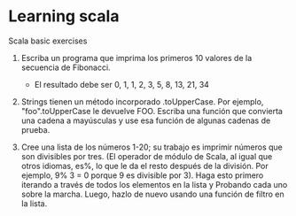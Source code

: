 # Learning scala
Scala basic exercises

1. Escriba un programa que imprima los primeros 10 valores de la secuencia de Fibonacci.
    - El resultado debe ser 0, 1, 1, 2, 3, 5, 8, 13, 21, 34

2. Strings tienen un método incorporado .toUpperCase. Por ejemplo, "foo".toUpperCase le devuelve FOO. Escriba una función que convierta una cadena a mayúsculas y use esa función de algunas cadenas de prueba.

3. Cree una lista de los números 1-20; su trabajo es imprimir números que son divisibles por tres. (El operador de módulo de Scala, al igual que otros idiomas, es%, lo que le da el resto después de la división. Por ejemplo, 9% 3 = 0 porque 9 es divisible por 3). Haga esto primero iterando a través de todos los elementos en la lista y Probando cada uno sobre la marcha. Luego, hazlo de nuevo usando una función de filtro en la lista.
    
